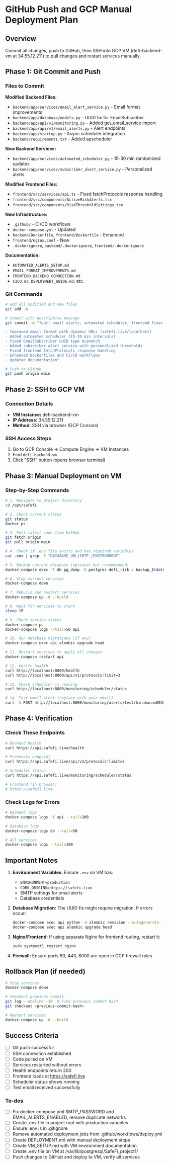 <!-- a16307d0-986b-4eba-b40f-26e30e8f1262 e415e2b9-4331-4afd-b158-4a5ada25b0c2 -->
# GitHub Push and GCP Manual Deployment Plan

## Overview

Commit all changes, push to GitHub, then SSH into GCP VM (defi-backend-vm at 34.55.12.211) to pull changes and restart services manually.

## Phase 1: Git Commit and Push

### Files to Commit

**Modified Backend Files:**

- `backend/app/services/email_alert_service.py` - Email format improvements
- `backend/app/database/models.py` - UUID fix for EmailSubscriber
- `backend/app/api/v1/monitoring.py` - Added get_email_service import
- `backend/app/api/v1/email_alerts.py` - Alert endpoints
- `backend/app/startup.py` - Async scheduler integration
- `backend/requirements.txt` - Added apscheduler

**New Backend Services:**

- `backend/app/services/automated_scheduler.py` - 15-30 min randomized updates
- `backend/app/services/subscriber_alert_service.py` - Personalized alerts

**Modified Frontend Files:**

- `frontend/src/services/api.ts` - Fixed fetchProtocols response handling
- `frontend/src/components/ActiveRiskAlerts.tsx`
- `frontend/src/components/RiskThresholdSettings.tsx`

**New Infrastructure:**

- `.github/` - CI/CD workflows
- `docker-compose.yml` - Updated
- `backend/Dockerfile`, `frontend/Dockerfile` - Enhanced
- `frontend/nginx.conf` - New
- `.dockerignore`, `backend/.dockerignore`, `frontend/.dockerignore`

**Documentation:**

- `AUTOMATED_ALERTS_SETUP.md`
- `EMAIL_FORMAT_IMPROVEMENTS.md`
- `FRONTEND_BACKEND_CONNECTION.md`
- `CICD.md`, `DEPLOYMENT_GUIDE.md`, etc.

### Git Commands

```bash
# Add all modified and new files
git add -A

# Commit with descriptive message
git commit -m "feat: email alerts, automated scheduler, frontend fixes

- Improved email format with dynamic URLs (safefi.live/localhost)
- Added automated scheduler (15-30 min intervals)
- Fixed EmailSubscriber UUID type mismatch
- Added subscriber alert service with personalized thresholds
- Fixed frontend fetchProtocols response handling
- Enhanced Dockerfiles and CI/CD workflows
- Updated documentation"

# Push to GitHub
git push origin main
```

## Phase 2: SSH to GCP VM

### Connection Details

- **VM Instance:** defi-backend-vm
- **IP Address:** 34.55.12.211
- **Method:** SSH via browser (GCP Console)

### SSH Access Steps

1. Go to GCP Console → Compute Engine → VM Instances
2. Find `defi-backend-vm`
3. Click "SSH" button (opens browser terminal)

## Phase 3: Manual Deployment on VM

### Step-by-Step Commands

```bash
# 1. Navigate to project directory
cd /opt/safefi

# 2. Check current status
git status
docker ps

# 3. Pull latest code from GitHub
git fetch origin
git pull origin main

# 4. Check if .env file exists and has required variables
cat .env | grep -E "DATABASE_URL|SMTP_|ENVIRONMENT"

# 5. Backup current database (optional but recommended)
docker-compose exec -T db pg_dump -U postgres defi_risk > backup_$(date +%Y%m%d_%H%M%S).sql

# 6. Stop current services
docker-compose down

# 7. Rebuild and restart services
docker-compose up -d --build

# 8. Wait for services to start
sleep 15

# 9. Check service status
docker-compose ps
docker-compose logs --tail=50 api

# 10. Run database migrations (if any)
docker-compose exec api alembic upgrade head

# 11. Restart services to apply all changes
docker-compose restart api

# 12. Verify health
curl http://localhost:8000/health
curl http://localhost:8000/api/v1/protocols?limit=3

# 13. Check scheduler is running
curl http://localhost:8000/monitoring/scheduler/status

# 14. Test email alert (replace with your email)
curl -X POST http://localhost:8000/monitoring/alerts/test/hinahanan003@gmail.com
```

## Phase 4: Verification

### Check These Endpoints

```bash
# Backend health
curl https://api.safefi.live/health

# Protocols endpoint
curl https://api.safefi.live/api/v1/protocols?limit=5

# Scheduler status
curl https://api.safefi.live/monitoring/scheduler/status

# Frontend (in browser)
# https://safefi.live
```

### Check Logs for Errors

```bash
# Backend logs
docker-compose logs -f api --tail=100

# Database logs
docker-compose logs db --tail=50

# All services
docker-compose logs --tail=100
```

## Important Notes

1. **Environment Variables:** Ensure `.env` on VM has:

   - `ENVIRONMENT=production`
   - `CORS_ORIGINS=https://safefi.live`
   - SMTP settings for email alerts
   - Database credentials

2. **Database Migration:** The UUID fix might require migration. If errors occur:
   ```bash
   docker-compose exec api python -m alembic revision --autogenerate -m "Fix EmailSubscriber UUID type"
   docker-compose exec api alembic upgrade head
   ```

3. **Nginx/Frontend:** If using separate Nginx for frontend routing, restart it:
   ```bash
   sudo systemctl restart nginx
   ```

4. **Firewall:** Ensure ports 80, 443, 8000 are open in GCP firewall rules

## Rollback Plan (if needed)

```bash
# Stop services
docker-compose down

# Checkout previous commit
git log --oneline -10  # Find previous commit hash
git checkout <previous-commit-hash>

# Restart services
docker-compose up -d --build
```

## Success Criteria

- [ ] Git push successful
- [ ] SSH connection established
- [ ] Code pulled on VM
- [ ] Services restarted without errors
- [ ] Health endpoints return 200
- [ ] Frontend loads at https://safefi.live
- [ ] Scheduler status shows running
- [ ] Test email received successfully

### To-dos

- [ ] Fix docker-compose.yml SMTP_PASSWORD and EMAIL_ALERTS_ENABLED, remove duplicate networks
- [ ] Create .env file in project root with production variables
- [ ] Ensure .env is in .gitignore
- [ ] Remove automated deployment jobs from .github/workflows/deploy.yml
- [ ] Create DEPLOYMENT.md with manual deployment steps
- [ ] Create VM_SETUP.md with VM environment documentation
- [ ] Create .env file on VM at /var/lib/postgresql/SafeFi_project1/
- [ ] Push changes to GitHub and deploy to VM, verify all services